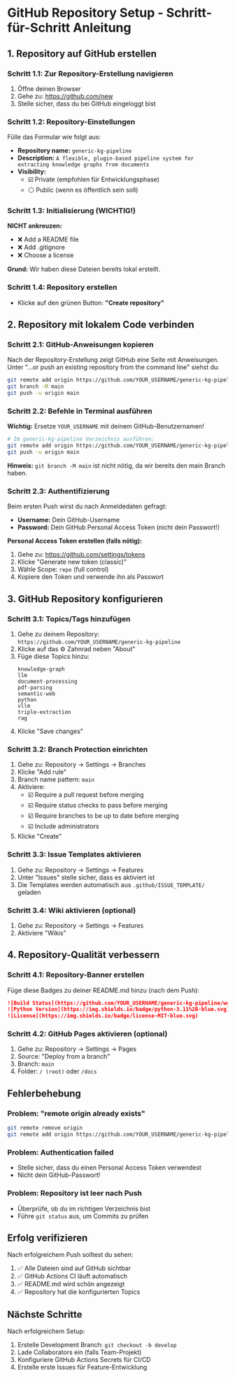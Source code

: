 # GitHub Repository Setup - Schritt-für-Schritt Anleitung

## 1. Repository auf GitHub erstellen

### Schritt 1.1: Zur Repository-Erstellung navigieren
1. Öffne deinen Browser
2. Gehe zu: https://github.com/new
3. Stelle sicher, dass du bei GitHub eingeloggt bist

### Schritt 1.2: Repository-Einstellungen
Fülle das Formular wie folgt aus:

- **Repository name:** `generic-kg-pipeline`
- **Description:** `A flexible, plugin-based pipeline system for extracting knowledge graphs from documents`
- **Visibility:** 
  - ☑️ Private (empfohlen für Entwicklungsphase)
  - ⚪ Public (wenn es öffentlich sein soll)

### Schritt 1.3: Initialisierung (WICHTIG!)
**NICHT ankreuzen:**
- ❌ Add a README file
- ❌ Add .gitignore
- ❌ Choose a license

**Grund:** Wir haben diese Dateien bereits lokal erstellt.

### Schritt 1.4: Repository erstellen
- Klicke auf den grünen Button: **"Create repository"**

## 2. Repository mit lokalem Code verbinden

### Schritt 2.1: GitHub-Anweisungen kopieren
Nach der Repository-Erstellung zeigt GitHub eine Seite mit Anweisungen.
Unter "…or push an existing repository from the command line" siehst du:

```bash
git remote add origin https://github.com/YOUR_USERNAME/generic-kg-pipeline.git
git branch -M main
git push -u origin main
```

### Schritt 2.2: Befehle in Terminal ausführen
**Wichtig:** Ersetze `YOUR_USERNAME` mit deinem GitHub-Benutzernamen!

```bash
# Im generic-kg-pipeline Verzeichnis ausführen:
git remote add origin https://github.com/YOUR_USERNAME/generic-kg-pipeline.git
git push -u origin main
```

**Hinweis:** `git branch -M main` ist nicht nötig, da wir bereits den main Branch haben.

### Schritt 2.3: Authentifizierung
Beim ersten Push wirst du nach Anmeldedaten gefragt:
- **Username:** Dein GitHub-Username
- **Password:** Dein GitHub Personal Access Token (nicht dein Passwort!)

**Personal Access Token erstellen (falls nötig):**
1. Gehe zu: https://github.com/settings/tokens
2. Klicke "Generate new token (classic)"
3. Wähle Scope: `repo` (full control)
4. Kopiere den Token und verwende ihn als Passwort

## 3. GitHub Repository konfigurieren

### Schritt 3.1: Topics/Tags hinzufügen
1. Gehe zu deinem Repository: `https://github.com/YOUR_USERNAME/generic-kg-pipeline`
2. Klicke auf das ⚙️ Zahnrad neben "About"
3. Füge diese Topics hinzu:
   ```
   knowledge-graph
   llm
   document-processing
   pdf-parsing
   semantic-web
   python
   vllm
   triple-extraction
   rag
   ```
4. Klicke "Save changes"

### Schritt 3.2: Branch Protection einrichten
1. Gehe zu: Repository → Settings → Branches
2. Klicke "Add rule"
3. Branch name pattern: `main`
4. Aktiviere:
   - ☑️ Require a pull request before merging
   - ☑️ Require status checks to pass before merging
   - ☑️ Require branches to be up to date before merging
   - ☑️ Include administrators
5. Klicke "Create"

### Schritt 3.3: Issue Templates aktivieren
1. Gehe zu: Repository → Settings → Features
2. Unter "Issues" stelle sicher, dass es aktiviert ist
3. Die Templates werden automatisch aus `.github/ISSUE_TEMPLATE/` geladen

### Schritt 3.4: Wiki aktivieren (optional)
1. Gehe zu: Repository → Settings → Features
2. Aktiviere "Wikis"

## 4. Repository-Qualität verbessern

### Schritt 4.1: Repository-Banner erstellen
Füge diese Badges zu deiner README.md hinzu (nach dem Push):

```markdown
![Build Status](https://github.com/YOUR_USERNAME/generic-kg-pipeline/workflows/CI/badge.svg)
![Python Version](https://img.shields.io/badge/python-3.11%2B-blue.svg)
![License](https://img.shields.io/badge/license-MIT-blue.svg)
```

### Schritt 4.2: GitHub Pages aktivieren (optional)
1. Gehe zu: Repository → Settings → Pages
2. Source: "Deploy from a branch"
3. Branch: `main`
4. Folder: `/ (root)` oder `/docs`

## Fehlerbehebung

### Problem: "remote origin already exists"
```bash
git remote remove origin
git remote add origin https://github.com/YOUR_USERNAME/generic-kg-pipeline.git
```

### Problem: Authentication failed
- Stelle sicher, dass du einen Personal Access Token verwendest
- Nicht dein GitHub-Passwort!

### Problem: Repository ist leer nach Push
- Überprüfe, ob du im richtigen Verzeichnis bist
- Führe `git status` aus, um Commits zu prüfen

## Erfolg verifizieren

Nach erfolgreichem Push solltest du sehen:
1. ✅ Alle Dateien sind auf GitHub sichtbar
2. ✅ GitHub Actions CI läuft automatisch
3. ✅ README.md wird schön angezeigt
4. ✅ Repository hat die konfigurierten Topics

## Nächste Schritte

Nach erfolgreichem Setup:
1. Erstelle Development Branch: `git checkout -b develop`
2. Lade Collaborators ein (falls Team-Projekt)
3. Konfiguriere GitHub Actions Secrets für CI/CD
4. Erstelle erste Issues für Feature-Entwicklung